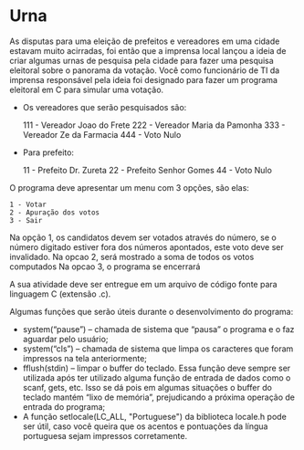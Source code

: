 # Urna

As disputas para uma eleição de prefeitos e vereadores em uma cidade estavam muito acirradas, foi então que a imprensa local lançou a ideia de criar algumas urnas de pesquisa pela cidade para fazer uma pesquisa eleitoral sobre o panorama da votação. Você como funcionário de TI da imprensa responsável pela ideia foi designado para fazer um programa eleitoral em C para simular uma votação.

- Os vereadores que serão pesquisados são:

    111 - Vereador Joao do Frete
    222 - Vereador Maria da Pamonha
    333 - Vereador Ze da Farmacia
    444 - Voto Nulo


- Para prefeito:

    11 - Prefeito Dr. Zureta
    22 - Prefeito Senhor Gomes
    44 - Voto Nulo


O programa deve apresentar um menu com 3 opções, são elas:

    1 - Votar
    2 - Apuração dos votos
    3 - Sair

Na opção 1, os candidatos devem ser votados através do número, se o número digitado estiver fora dos números apontados, este voto deve ser invalidado.
Na opcao 2, será mostrado a soma de todos os votos computados
Na opcao 3, o programa se encerrará

A sua atividade deve ser entregue em um arquivo de código fonte para linguagem C (extensão .c).

Algumas funções que serão úteis durante o desenvolvimento do programa:
 
* system(“pause”) – chamada de sistema que “pausa” o programa e o faz aguardar pelo usuário;
* system(“cls”) – chamada de sistema que limpa os caracteres que foram impressos na tela anteriormente;
* fflush(stdin) – limpar o buffer do teclado. Essa função deve sempre ser utilizada após ter utilizado alguma função de entrada de dados como o scanf, gets, etc. Isso se dá pois em algumas situações o buffer do teclado mantém “lixo de memória”, prejudicando a próxima operação de entrada do programa;
* A função setlocale(LC_ALL, "Portuguese") da biblioteca locale.h pode ser útil, caso você queira que os acentos e pontuações da língua portuguesa sejam impressos corretamente.
